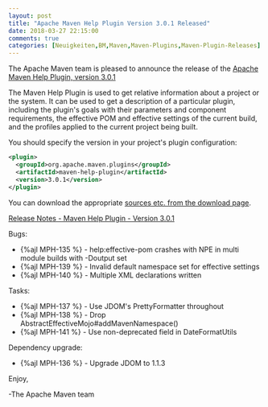 ```yaml
---
layout: post
title: "Apache Maven Help Plugin Version 3.0.1 Released"
date: 2018-03-27 22:15:00
comments: true
categories: [Neuigkeiten,BM,Maven,Maven-Plugins,Maven-Plugin-Releases]
---
```

The Apache Maven team is pleased to announce the release of the 
[Apache Maven Help Plugin, version 3.0.1](http://maven.apache.org/plugins/maven-help-plugin/)

The Maven Help Plugin is used to get relative information about a project or
the system. It can be used to get a description of a particular plugin,
including the plugin's goals with their parameters and component requirements,
the effective POM and effective settings of the current build, and the profiles
applied to the current project being built.

You should specify the version in your project's plugin configuration:

``` xml
<plugin>
  <groupId>org.apache.maven.plugins</groupId>
  <artifactId>maven-help-plugin</artifactId>
  <version>3.0.1</version>
</plugin>
```

You can download the appropriate [sources etc. from the download page](https://maven.apache.org/plugins/maven-help-plugin/download.cgi).
 

<!-- more -->

[Release Notes - Maven Help Plugin - Version 3.0.1](https://issues.apache.org/jira/secure/ReleaseNote.jspa?projectId=12317522&version=12342960)

Bugs:

 * {%ajl MPH-135 %} - help:effective-pom crashes with NPE in multi module builds with -Doutput set
 * {%ajl MPH-139 %} - Invalid default namespace set for effective settings
 * {%ajl MPH-140 %} - Multiple XML declarations written

Tasks:

 * {%ajl MPH-137 %} - Use JDOM's PrettyFormatter throughout
 * {%ajl MPH-138 %} - Drop AbstractEffectiveMojo#addMavenNamespace()
 * {%ajl MPH-141 %} - Use non-deprecated field in DateFormatUtils

Dependency upgrade:

 * {%ajl MPH-136 %} - Upgrade JDOM to 1.1.3 

Enjoy,

-The Apache Maven team

